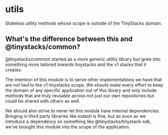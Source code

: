 # utils
Stateless utility methods whose scope is outside of the TinyStacks domain.

## What's the difference between this and @tinystacks/common?
@tinystacks/common started as a more generic utility library but grew into something more tailored towards tinystacks and the v1 stacks that it creates.

The intention of this module is to serve other implementations we have that are not tied to the v1 tinystacks scope.  We should make every effort to keep the domain of any specific application out of this library and only include methods that are truly reusable across not just our own repositories but could be shared with others as well.

We should also strive to never let this module have internal dependencies.  Bringing in third party libraries like lodash is fine, but as soon as we introduce a dependency on something like @tinystacks/tinystack-sdk, we've brought this module into the scope of the application.